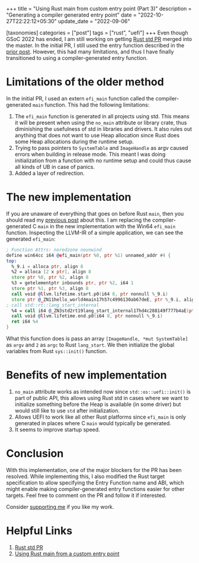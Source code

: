 +++
title = "Using Rust main from custom entry point (Part 3)"
description = "Generating a compiler generated entry point"
date = "2022-10-27T22:22:12+05:30"
update_date = "2022-09-06"

[taxonomies]
categories = ["post"]
tags = ["rust", "uefi"]
+++
Even though GSoC 2022 has ended, I am still working on getting [Rust std PR](https://github.com/rust-lang/rust/pull/100316) merged into the master. In the initial PR, I still used the entry function described in the [prior post](@/post7.md). However, this had many limitations, and thus I have finally transitioned to using a compiler-generated entry function.

<!-- more -->

# Limitations of the older method
In the initial PR, I used an extern `efi_main` function called the compiler-generated `main` function. This had the following limitations:
1. The `efi_main` function is generated in all projects using std. This means it will be present when using the `no_main` attribute or library crate, thus diminishing the usefulness of std in libraries and drivers. It also rules out anything that does not want to use Heap allocation since Rust does some Heap allocations during the runtime setup.
2. Trying to pass pointers to `SystemTable` and `ImageHandle` as argv caused errors when building in release mode. This meant I was doing initialization from a function with no runtime setup and could thus cause all kinds of UB in case of panics.
3. Added a layer of redirection.

# The new implementation
If you are unaware of everything that goes on before Rust `main`, then you should read my [previous post](@/post7.md) about this. I am replacing the compiler-generated C `main` in the new implementation with the Win64 `efi_main` function. Inspecting the LLVM-IR of a simple application, we can see the generated `efi_main`:
```asm
; Function Attrs: noredzone nounwind
define win64cc i64 @efi_main(ptr %0, ptr %1) unnamed_addr #4 {
top:
  %_9.i = alloca ptr, align 8
  %2 = alloca [2 x ptr], align 8
  store ptr %0, ptr %2, align 8
  %3 = getelementptr inbounds ptr, ptr %2, i64 1
  store ptr %1, ptr %3, align 8
  call void @llvm.lifetime.start.p0(i64 8, ptr nonnull %_9.i)
  store ptr @_ZN11hello_world4main17h57c4996130ab67deE, ptr %_9.i, align 8
; call std::rt::lang_start_internal
  %4 = call i64 @_ZN3std2rt19lang_start_internal17hd4c288149f777b4aE(ptr noundef nonnull align 1 %_9.i, ptr noalias noundef nonnull readonly align 8 dereferenceable(24) @vtable.0, i64 2, ptr nonnull %2, i8 2) #6
  call void @llvm.lifetime.end.p0(i64 8, ptr nonnull %_9.i)
  ret i64 %4
}
```
What this function does is pass an array `[ImageHandle, *mut SystemTable]` as `argv` and `2` as `argc` to Rust `lang_start`. We then initialize the global variables from Rust `sys::init()` function.

# Benefits of new implementation
1. `no_main` attribute works as intended now since `std::os::uefi::init()` is part of public API, this allows using Rust std in cases where we want to initialize something before the Heap is available (in some driver) but would still like to use `std` after initialization.
2. Allows UEFI to work like all other Rust platforms since `efi_main` is only generated in places where C `main` would typically be generated.
3. It seems to improve startup speed.

# Conclusion
With this implementation, one of the major blockers for the PR has been resolved. While implementing this, I also modified the Rust target specification to allow specifying the Entry Function name and ABI, which might enable making compiler-generated entry functions easier for other targets. Feel free to comment on the PR and follow it if interested.

Consider [supporting me](@/pages/supportme.md) if you like my work.

# Helpful Links
1. [Rust std PR](https://github.com/rust-lang/rust/pull/100316) 
2. [Using Rust main from a custom entry point](@/post7.md)
